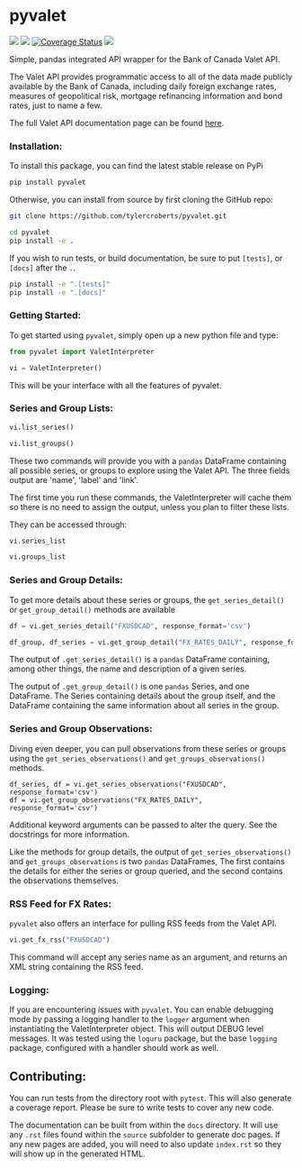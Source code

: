 # pyvalet
![](https://travis-ci.com/tylercroberts/pyvalet.svg?branch=master)
![](https://img.shields.io/pypi/v/pyvalet)
[![Coverage Status](https://coveralls.io/repos/github/tylercroberts/pyvalet/badge.svg?branch=master)](https://coveralls.io/github/tylercroberts/pyvalet?branch=master)
![](https://img.shields.io/badge/Python-3.6%2C%203.7-blue)

Simple, pandas integrated API wrapper for the Bank of Canada Valet API.

The Valet API provides programmatic access to all of the data made publicly available by the Bank of Canada, 
including daily foreign exchange rates, measures of geopolitical risk, mortgage refinancing information 
and bond rates, just to name a few.

The full Valet API documentation page can be found [here](https://www.bankofcanada.ca/valet/docs).

### Installation:
To install this package, you can find the latest stable release on PyPi
```sh
pip install pyvalet
```

Otherwise, you can install from source by first cloning the GitHub repo:
```sh
git clone https://github.com/tylercroberts/pyvalet.git

cd pyvalet
pip install -e .
```

If you wish to run tests, or build documentation, be sure to put `[tests]`, or `[docs]` after the `.`.
```sh
pip install -e ".[tests]"
pip install -e ".[docs]"
```

### Getting Started:

To get started using `pyvalet`, simply open up a new python file and type:
```python
from pyvalet import ValetInterpreter

vi = ValetInterpreter()
```

This will be your interface with all the features of pyvalet.

### Series and Group Lists:
```python
vi.list_series()

vi.list_groups()
```

These two commands will provide you with a `pandas` DataFrame containing all possible series, 
or groups to explore using the Valet API. The three fields output are 'name', 'label' and 'link'.

The first time you run these commands, the ValetInterpreter will cache them 
so there is no need to assign the output, unless you plan to filter these lists.

They can be accessed through:
```python
vi.series_list

vi.groups_list
```

### Series and Group Details:

To get more details about these series or groups, the `get_series_detail()` 
or `get_group_detail()` methods are available
```python
df = vi.get_series_detail("FXUSDCAD", response_format='csv')

df_group, df_series = vi.get_group_detail("FX_RATES_DAILY", response_format='csv')
```

The output of `.get_series_detail()` is  a `pandas` DataFrame containing, among other things, 
the name and description of a given series.

The output of `.get_group_detail()` is one `pandas` Series, and one DataFrame. The Series containing details
about the group itself, and the DataFrame containing the same information about all series in the group.

### Series and Group Observations:

Diving even deeper, you can pull observations from these series or groups using the `get_series_observations()`
and `get_groups_observations()` methods.

```python**
df_series, df = vi.get_series_observations("FXUSDCAD", response_format='csv')
df = vi.get_group_observations("FX_RATES_DAILY", response_format='csv')
```

Additional keyword arguments can be passed to alter the query. See the docstrings for more information.

Like the methods for group details, the output of `get_series_observations()` and `get_groups_observations` 
is two `pandas` DataFrames, 
The first contains the details for either the series or group queried, 
and the second contains the observations themselves.


### RSS Feed for FX Rates:
`pyvalet` also offers an interface for pulling RSS feeds from the Valet API.

```python
vi.get_fx_rss("FXUSDCAD")
```
This command will accept any series name as an argument, and returns an XML string containing the RSS feed.

### Logging:
If you are encountering issues with `pyvalet`. 
You can enable debugging mode by passing a logging handler to the `logger` argument when instantiating the
ValetInterpreter object. This will output DEBUG level messages. It was tested using the `loguru` package, but
the base `logging` package, configured with a handler should work as well.


## Contributing:
You can run tests from the directory root with `pytest`. This will also generate a coverage report. 
Please be sure to write tests to cover any new code.

The documentation can be built from within the `docs` directory. 
It will use any `.rst` files found within the `source` subfolder to generate doc pages. 
If any new pages are added, you will need to also update `index.rst` so they will show up in the generated HTML.